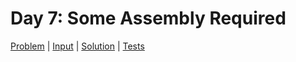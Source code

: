 # Day 7: Some Assembly Required

[Problem](https://adventofcode.com/2015/day/7) | [Input](./input.txt) | [Solution](./index.js) | [Tests](./index.test.js)
